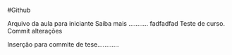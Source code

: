 #Github
								
Arquivo da aula para iniciante
Saiba mais ...........
fadfadfad
Teste de curso. Commit alterações

Inserção para commite de tese............

